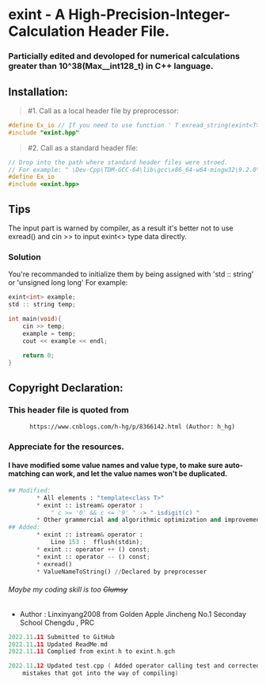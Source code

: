 # exint - A High-Precision-Integer-Calculation Header File.

### Particially edited and devoloped for numerical calculations greater than 10^38(Max__int128_t) in C++ language.

## Installation:
> #1. Call as a local header file by preprocessor:
```cpp
#define Ex_io // If you need to use function ' T exread_string(exint<T> t) '
#include "exint.hpp"
```

> #2. Call as a standard header file:
```cpp
// Drop into the path where standard header files were stroed.
// For example: " \Dev-Cpp\TDM-GCC-64\lib\gcc\x86_64-w64-mingw32\9.2.0\include\c++\tr1\ "
#define Ex_io
#include <exint.hpp>
```

## Tips
The input part is warned by compiler, as a result it's better not to use exread() and cin >> 
	to input exint<> type data directly.
	
### Solution
You're recommanded to initialize them by being assigned with 'std :: string' or 'unsigned long long'
For example:
```cpp
exint<int> example;
std :: string temp;

int main(void){
	cin >> temp;
	example = temp;
	cout << example << endl;
	
	return 0;
}
```

## Copyright Declaration:
### This header file is quoted from
		  https://www.cnblogs.com/h-hg/p/8366142.html (Author: h_hg)
### Appreciate for the resources.
	
#### I have modified some value names and value type, to make sure auto-matching can work, and let the value names won't be duplicated.
```python
## Modified: 
		* All elements : "template<class T>"
		* exint :: istream& operator : 
			" c >= '0' && c <= '9' " -> " isdigit(c) "
		* Other grammercial and algorithmic optimization and improvement
## Added:
		* exint :: istream& operator : 
			Line 153 : 	fflush(stdin);
		* exint :: operator ++ () const;
		* exint :: operator -- () const;
		* exread()
		* ValueNameToString() //Declared by preprocesser
```
###### Maybe my coding skill is too ~~Clumsy~~

* Author : Linxinyang2008 from Golden Apple Jincheng No.1 Seconday School Chengdu , PRC

```c
2022.11.11 Submitted to GitHub
2022.11.11 Updated ReadMe.md
2022.11.11 Complied from exint.h to exint.h.gch

2022.11.12 Updated test.cpp ( Added operator calling test and corrected preprocessor calling
	mistakes that got into the way of compiling)
```
